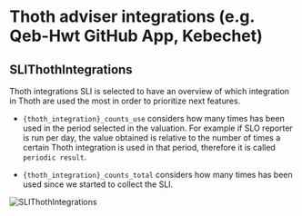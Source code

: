 # Thoth adviser integrations (e.g. Qeb-Hwt GitHub App, Kebechet)

## SLIThothIntegrations

Thoth integrations SLI is selected to have an overview of which integration in Thoth are used the most in order to prioritize next features.

- `{thoth_integration}_counts_use` considers how many times has been used in the period selected in the valuation. For example if SLO reporter is run
per day, the value obtained is relative to the number of times a certain Thoth integration is used in that period, therefore it is called `periodic result`.

- `{thoth_integration}_counts_total` considers how many times has been used since we started to collect the SLI.

![SLIThothIntegrations](https://raw.githubusercontent.com/thoth-station/slo_reporter/master/thoth/slo_reporter/sli_thoth_integrations/SLIThothIntegrations.png)
